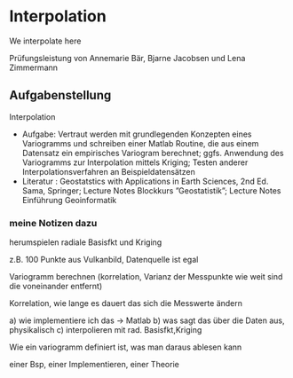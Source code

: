 # Interpolation
We interpolate here

Prüfungsleistung von Annemarie Bär, Bjarne Jacobsen und Lena Zimmermann

## Aufgabenstellung
Interpolation
* Aufgabe: Vertraut werden mit grundlegenden Konzepten eines Variogramms und schreiben
einer Matlab Routine, die aus einem Datensatz ein empirisches Variogram berechnet;
ggfs. Anwendung des Variogramms zur Interpolation mittels Kriging; Testen anderer
Interpolationsverfahren an Beispieldatensätzen
* Literatur : Geostatstics with Applications in Earth Sciences, 2nd Ed. Sama, Springer;
Lecture Notes Blockkurs ”Geostatistik”; Lecture Notes Einführung Geoinformatik

### meine Notizen dazu
herumspielen radiale Basisfkt und Kriging

z.B. 100 Punkte aus Vulkanbild, Datenquelle ist egal

Variogramm berechnen (korrelation, Varianz der Messpunkte wie weit sind die voneinander entfernt)

Korrelation, wie lange es dauert das sich die Messwerte ändern

a) wie implementiere ich das -> Matlab
b) was sagt das über die Daten aus, physikalisch
c) interpolieren mit rad. Basisfkt,Kriging

Wie ein variogramm definiert ist, was man daraus ablesen kann

einer Bsp, einer Implementieren, einer Theorie

